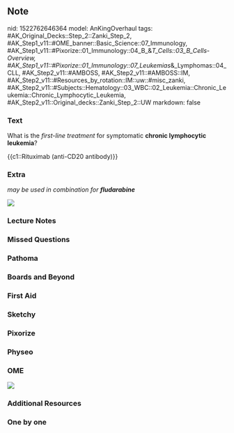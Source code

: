 ## Note
nid: 1522762646364
model: AnKingOverhaul
tags: #AK_Original_Decks::Step_2::Zanki_Step_2, #AK_Step1_v11::#OME_banner::Basic_Science::07_Immunology, #AK_Step1_v11::#Pixorize::01_Immunology::04_B_&_T_Cells::03_B_Cells_-_Overview, #AK_Step1_v11::#Pixorize::01_Immunology::07_Leukemias_&_Lymphomas::04_CLL, #AK_Step2_v11::#AMBOSS, #AK_Step2_v11::#AMBOSS::IM, #AK_Step2_v11::#Resources_by_rotation::IM::uw::#misc_zanki, #AK_Step2_v11::#Subjects::Hematology::03_WBC::02_Leukemia::Chronic_Leukemia::Chronic_Lymphocytic_Leukemia, #AK_Step2_v11::Original_decks::Zanki_Step_2::UW
markdown: false

### Text
What is the <i>first-line treatment</i> for symptomatic <b>chronic
lymphocytic leukemia</b>?
<div>
  {{c1::Rituximab (anti-CD20 antibody)}}
</div>

### Extra
<i>may be used in combination for <b>fludarabine</b></i>
<div>
  <i><img src="sdfsfsd.png"></i>
</div>

### Lecture Notes


### Missed Questions


### Pathoma


### Boards and Beyond


### First Aid


### Sketchy


### Pixorize


### Physeo


### OME
<div class="ome-widget">
  <a href=
  "https://onlinemeded.org/spa/immunology?ref=anki"><img src=
  "_OME_AnkiFlashcards_Topic_1.png"></a>
</div>

### Additional Resources


### One by one

